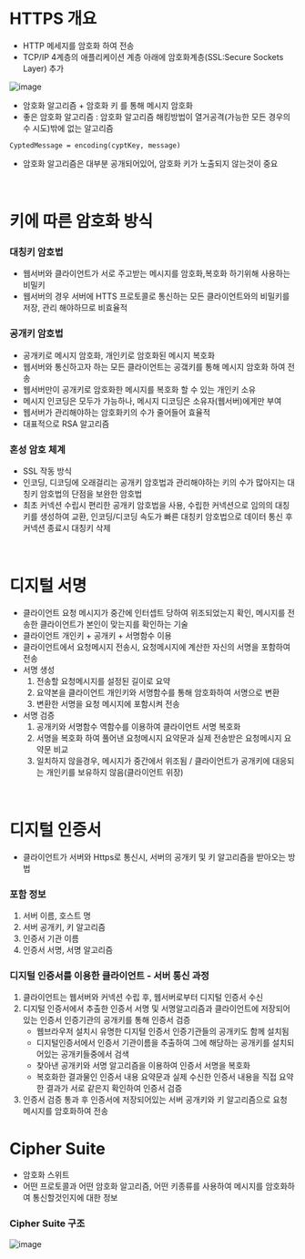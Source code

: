 # **HTTPS 개요**
- HTTP 메세지를 암호화 하여 전송
- TCP/IP 4계층의 애플리케이션 계층 아래에 암호화계층(SSL:Secure Sockets Layer) 추가

![image](https://user-images.githubusercontent.com/48702893/91661339-5f5d9d80-eb16-11ea-9e37-a8b6d9348986.png)

- 암호화 알고리즘 + 암호화 키 를 통해 메시지 암호화
- 좋은 암호화 알고리즘 : 암호화 알고리즘 해킹방법이 열거공격(가능한 모든 경우의 수 시도)밖에 없는 알고리즘

```
CyptedMessage = encoding(cyptKey, message)
```

- 암호화 알고리즘은 대부분 공개되어있어, 암호화 키가 노출되지 않는것이 중요

<br>

# **키에 따른 암호화 방식**
### 대칭키 암호법
- 웹서버와 클라이언트가 서로 주고받는 메시지를 암호화,복호화 하기위해 사용하는 비밀키
- 웹서버의 경우 서버에 HTTS 프로토콜로 통신하는 모든 클라이언트와의 비밀키를 저장, 관리 해야하므로 비효율적

### 공개키 암호법
- 공개키로 메시지 암호화, 개인키로 암호화된 메시지 복호화
- 웹서버와 통신하고자 하는 모든 클라이언트는 공갴키를 통해 메시지 암호화 하여 전송
- 웹서버만이 공개키로 암호화한 메시지를 복호화 할 수 있는 개인키 소유
- 메시지 인코딩은 모두가 가능하나, 메시지 디코딩은 소유자(웹서버)에게만 부여
- 웹서버가 관리해야하는 암호화키의 수가 줄어들어 효율적
- 대표적으로 RSA 알고리즘

### 혼성 암호 체계
- SSL 작동 방식
- 인코딩, 디코딩에 오래걸리는 공개키 암호법과 관리해야하는 키의 수가 많아지는 대칭키 암호법의 단점을 보완한 암호법
- 최초 커넥션 수립시 편리한 공개키 암호법을 사용, 수립한 커넥션으로 임의의 대칭키를 생성하여 교환, 인코딩/디코딩 속도가 빠른 대칭키 암호법으로 데이터 통신 후 커넥션 종료시 대칭키 삭제

<br>

# **디지털 서명**
- 클라이언트 요청 메시지가 중간에 인터셉트 당하여 위조되었는지 확인, 메시지를 전송한 클라이언트가 본인이 맞는지를 확인하는 기술
- 클라이언트 개인키 + 공개키 + 서명함수 이용
- 클라이언트에서 요청메시지 전송시, 요청메시지에 계산한 자신의 서명을 포함하여 전송
- 서명 생성
   1. 전송할 요청메시지를 설정된 길이로 요약
   2. 요약본을 클라이언트 개인키와 서명함수를 통해 암호화하여 서명으로 변환
   3. 변환한 서명을 요청 메시지에 포함시켜 전송
- 서명 검증
   1. 공개키와 서명함수 역함수를 이용하여 클라이언트 서명 복호화
   2. 서명을 복호화 하여 풀어낸 요청메시지 요약문과 실제 전송받은 요청메시지 요약문 비교
   3. 일치하지 않을경우, 메시지가 중간에서 위조됨 / 클라이언트가 공개키에 대응되는 개인키를 보유하지 않음(클라이언트 위장)

<br>

# **디지털 인증서**
- 클라이언트가 서버와 Https로 통신시, 서버의 공개키 및 키 알고리즘을 받아오는 방법

### 포함 정보
1. 서버 이름, 호스트 명
2. 서버 공개키, 키 알고리즘
3. 인증서 기관 이름
4. 인증서 서명, 서명 알고리즘

### 디지털 인증서를 이용한 클라이언트 - 서버 통신 과정
1. 클라이언트는 웹서버와 커넥션 수립 후, 웹서버로부터 디지털 인증서 수신
2. 디지털 인증서에서 추출한 인증서 서명 및 서명알고리즘과 클라이언트에 저장되어있는 인증서 인증기관의 공개키를 통해 인증서 검증
   - 웹브라우저 설치시 유명한 디지털 인증서 인증기관들의 공개키도 함께 설치됨
   - 디지털인증서에서 인증서 기관이름을 추출하여 그에 해당하는 공개키를 설치되어있는 공개키들중에서 검색
   - 찾아낸 공개키와 서명 알고리즘을 이용하여 인증서 서명을 복호화
   - 복호화한 결과물인 인증서 내용 요약문과 실제 수신한 인증서 내용을 직접 요약한 결과가 서로 같은지 확인하여 인증서 검증
3. 인증서 검증 통과 후 인증서에 저장되어있는 서버 공개키와 키 알고리즘으로 요청 메시지를 암호화하여 전송

# Cipher Suite
- 암호화 스위트
- 어떤 프로토콜과 어떤 암호화 알고리즘, 어떤 키종류를 사용하여 메시지를 암호화하여 통신할것인지에 대한 정보

### Cipher Suite 구조 
![image](https://user-images.githubusercontent.com/48702893/91661670-7dc49880-eb18-11ea-86db-0643db0e7e3b.png)